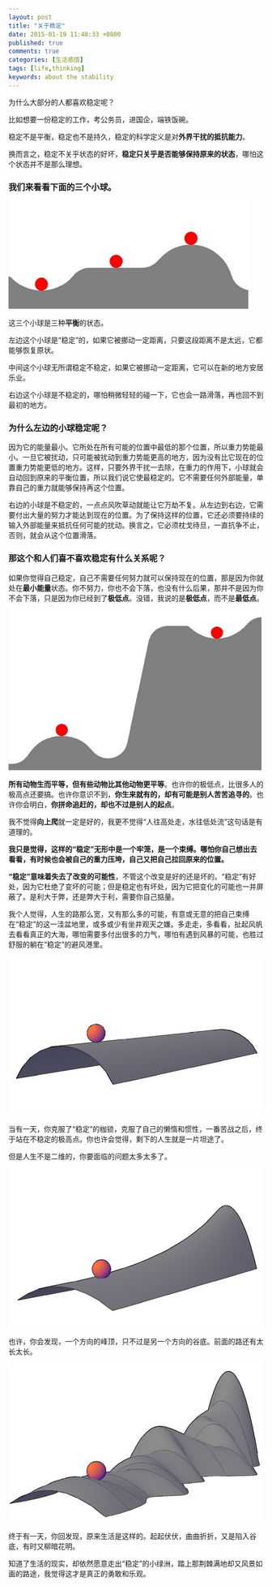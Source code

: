 ```yaml
---
layout: post
title: "关于稳定"
date: 2015-01-19 11:48:33 +0800
published: true
comments: true
categories: [生活感悟]
tags: [life,thinking]
keywords: about the stability
---
```


为什么大部分的人都喜欢稳定呢？

比如想要一份稳定的工作，考公务员，进国企，端铁饭碗。

稳定不是平衡，稳定也不是持久，稳定的科学定义是对**外界干扰的抵抗能力**。

换而言之，稳定不关乎状态的好坏，**稳定只关乎是否能够保持原来的状态**，哪怕这个状态并不是那么理想。

<!-- more -->

### 我们来看看下面的三个小球。

![稳定的三个小球](/images/blog/stability/tree_ball_1.jpg)

这三个小球是三种**平衡**的状态。

左边这个小球是“稳定”的，如果它被挪动一定距离，只要这段距离不是太远，它都能够恢复原状。

中间这个小球无所谓稳定不稳定，如果它被挪动一定距离，它可以在新的地方安居乐业。

右边这个小球是不稳定的，哪怕稍微轻轻的碰一下，它也会一路滑落，再也回不到最初的地方。

### 为什么左边的小球稳定呢？

因为它的能量最小。它所处在所有可能的位置中最低的那个位置，所以重力势能最小。一旦它被扰动，只可能被扰动到重力势能更高的地方，因为没有比它现在的位置重力势能更低的地方。这样，只要外界干扰一去除，在重力的作用下，小球就会自动回到原来的平衡位置，所以我们说它使最稳定的。它不需要任何外部能量，单靠自己的重力就能够保持再这个位置。

右边的小球是不稳定的，一点点风吹草动就能让它万劫不复。从左边到右边，它需要付出大量的努力才能达到现在的位置。为了保持这样的位置，它还必须要持续的输入外部能量来抵抗任何可能的扰动。换言之，它必须枕戈待旦，一直抗争不止，否则，就会从这个位置滑落。

### 那这个和人们喜不喜欢稳定有什么关系呢？

如果你觉得自己稳定，自己不需要任何努力就可以保持现在的位置，那是因为你就处在**最小能量**状态。你不努力，你也不会下落，也没有什么后果，那并不是因为你不会下落，只是因为你已经到了**极低点**。没错，我说的是**极低点**，而不是**最低点**。

![two ball](/images/blog/stability/two_ball_1.jpg)

**所有动物生而平等，但有些动物比其他动物更平等**。也许你的极低点，比很多人的极高点还要搞。也许你意识不到，**你生来就有的，却有可能是别人苦苦追寻的**。也许你会明白，**你拼命追赶的，却也不过是别人的起点**。

我不觉得**向上爬**就一定是好的，我更不觉得“人往高处走，水往低处流”这句话是有道理的。

**我只是觉得，这样的“稳定”无形中是一个牢笼，是一个束缚。哪怕你自己想出去看看，有时候也会被自己的重力压垮，自己又把自己拉回原来的位置。**

**“稳定”意味着失去了改变的可能性**，不管这个改变是好的还是坏的。“稳定”有好处，因为它杜绝了变坏的可能；但是稳定也有坏处，因为它把变化的可能也一并屏蔽了。是利大于弊，还是弊大于利，需要你自己掂量。

我个人觉得，人生的路那么宽，又有那么多的可能，有意或无意的把自己束缚在“稳定”的这一洼盆地里，或多或少有坐井观天之嫌。多走走，多看看，扯起风帆去看看真正的大海，哪怕需要多付出很多的力气，哪怕有遇到风暴的可能，也胜过舒服的躺在“稳定”的避风港里。

![image](/images/blog/stability/one_ball_1.jpg)

当有一天，你克服了“稳定”的枷锁，克服了自己的懒惰和惯性，一番苦战之后，终于站在不稳定的极高点。你也许会觉得，剩下的人生就是一片坦途了。

但是人生不是二维的，你要面临的问题太多太多了。

![image](/images/blog/stability/one_ball_2.jpg)

也许，你会发现，一个方向的峰顶，只不过是另一个方向的谷底。前面的路还有太长太长。

![image](/images/blog/stability/one_ball_3.jpg)

终于有一天，你回发现，原来生活是这样的。起起伏伏，曲曲折折，又是陷入谷底，有时又柳暗花明。

知道了生活的现实，却依然愿意走出“稳定”的小绿洲，踏上那荆棘满地却又风景如画的路途，我觉得这才是真正的勇敢和乐观。
